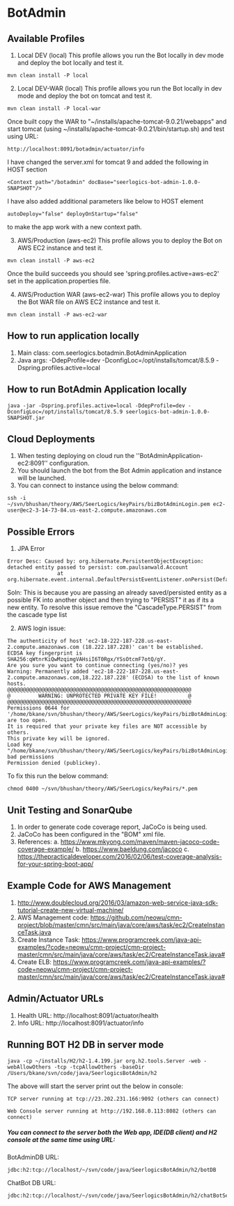 # BotAdmin

## Available Profiles
1. Local DEV (local) This profile allows you run the Bot locally in dev mode and deploy the bot locally and test it.
```
mvn clean install -P local
```

2. Local DEV-WAR (local) This profile allows you run the Bot locally in dev mode and deploy the bot on tomcat and test it.
```
mvn clean install -P local-war
```
Once built copy the WAR to "~/installs/apache-tomcat-9.0.21/webapps" and start tomcat (using ~/installs/apache-tomcat-9.0.21/bin/startup.sh) and test using URL:
```
http://localhost:8091/botadmin/actuator/info
```

I have changed the server.xml for tomcat 9 and added the following in HOST section
```
<Context path="/botadmin" docBase="seerlogics-bot-admin-1.0.0-SNAPSHOT"/>
```
I have also added additional parameters like below to HOST element
```
autoDeploy="false" deployOnStartup="false"
```
to make the app work with a new context path.

3. AWS/Production (aws-ec2) This profile allows you to deploy the Bot on AWS EC2 instance and test it.
```
mvn clean install -P aws-ec2
```
Once the build succeeds you should see 'spring.profiles.active=aws-ec2' set in the application.properties file.

4. AWS/Production WAR (aws-ec2-war) This profile allows you to deploy the Bot WAR file on AWS EC2 instance and test it.
```
mvn clean install -P aws-ec2-war
```

## How to run application locally
1. Main class: com.seerlogics.botadmin.BotAdminApplication
2. Java args: -DdepProfile=dev -DconfigLoc=/opt/installs/tomcat/8.5.9 -Dspring.profiles.active=local

## How to run BotAdmin Application locally
```
java -jar -Dspring.profiles.active=local -DdepProfile=dev -DconfigLoc=/opt/installs/tomcat/8.5.9 seerlogics-bot-admin-1.0.0-SNAPSHOT.jar
```

## Cloud Deployments
1. When testing deploying on cloud run the ''BotAdminApplication-ec2:8091'' configuration.
2. You should launch the bot from the Bot Admin application and instance will be launched.
3. You can connect to instance using the below command:
```
ssh -i ~/svn/bhushan/theory/AWS/SeerLogics/keyPairs/bizBotAdminLogin.pem ec2-user@ec2-3-14-73-84.us-east-2.compute.amazonaws.com
```

## Possible Errors
1. JPA Error
```
Error Desc: Caused by: org.hibernate.PersistentObjectException: detached entity passed to persist: com.paulsanwald.Account
                at org.hibernate.event.internal.DefaultPersistEventListener.onPersist(DefaultPersistEventListener.java:141)
```
Soln: This is because you are passing an already saved/persisted entity as a possible FK into another object and then trying to "PERSIST" it
as if its a new entity. To resolve this issue remove the "CascadeType.PERSIST" from the cascade type list


2. AWS login issue:
```
The authenticity of host 'ec2-18-222-187-228.us-east-2.compute.amazonaws.com (18.222.187.228)' can't be established.
ECDSA key fingerprint is SHA256:qWtnrKiQwMzqimgVAHsiI6T0Rgx/YSsOtcmF7otQ/gY.
Are you sure you want to continue connecting (yes/no)? yes
Warning: Permanently added 'ec2-18-222-187-228.us-east-2.compute.amazonaws.com,18.222.187.228' (ECDSA) to the list of known hosts.
@@@@@@@@@@@@@@@@@@@@@@@@@@@@@@@@@@@@@@@@@@@@@@@@@@@@@@@@@@@
@         WARNING: UNPROTECTED PRIVATE KEY FILE!          @
@@@@@@@@@@@@@@@@@@@@@@@@@@@@@@@@@@@@@@@@@@@@@@@@@@@@@@@@@@@
Permissions 0644 for '/home/bkane/svn/bhushan/theory/AWS/SeerLogics/keyPairs/bizBotAdminLogin.pem' are too open.
It is required that your private key files are NOT accessible by others.
This private key will be ignored.
Load key "/home/bkane/svn/bhushan/theory/AWS/SeerLogics/keyPairs/bizBotAdminLogin.pem": bad permissions
Permission denied (publickey).
```
To fix this run the below command:
```
chmod 0400 ~/svn/bhushan/theory/AWS/SeerLogics/keyPairs/*.pem
```

## Unit Testing and SonarQube
1. In order to generate code coverage report, JaCoCo is being used.
2. JaCoCo has been configured in the "BOM" xml file.
3. References:
    a. https://www.mkyong.com/maven/maven-jacoco-code-coverage-example/
    b. https://www.baeldung.com/jacoco
    c. https://thepracticaldeveloper.com/2016/02/06/test-coverage-analysis-for-your-spring-boot-app/

## Example Code for AWS Management
1. http://www.doublecloud.org/2016/03/amazon-web-service-java-sdk-tutorial-create-new-virtual-machine/
2. AWS Management code: https://github.com/neowu/cmn-project/blob/master/cmn/src/main/java/core/aws/task/ec2/CreateInstanceTask.java
3. Create Instance Task: https://www.programcreek.com/java-api-examples/?code=neowu/cmn-project/cmn-project-master/cmn/src/main/java/core/aws/task/ec2/CreateInstanceTask.java#
4. Create ELB: https://www.programcreek.com/java-api-examples/?code=neowu/cmn-project/cmn-project-master/cmn/src/main/java/core/aws/task/ec2/CreateInstanceTask.java#

## Admin/Actuator URLs
1. Health URL: http://localhost:8091/actuator/health
2. Info URL: http://localhost:8091/actuator/info

## Running BOT H2 DB in server mode
```
java -cp ~/installs/H2/h2-1.4.199.jar org.h2.tools.Server -web -webAllowOthers -tcp -tcpAllowOthers -baseDir /Users/bkane/svn/code/java/SeerlogicsBotAdmin/h2
```
The above will start the server print out the below in console:
```
TCP server running at tcp://23.202.231.166:9092 (others can connect)

Web Console server running at http://192.168.0.113:8082 (others can connect)
```

##### You can connect to the server both the Web app, IDE(DB client) and H2 console at the same time using URL:
BotAdminDB URL:
```
jdbc:h2:tcp://localhost/~/svn/code/java/SeerlogicsBotAdmin/h2/botDB
```
ChatBot DB URL:
```
jdbc:h2:tcp://localhost/~/svn/code/java/SeerlogicsBotAdmin/h2/chatBotServerDB
```